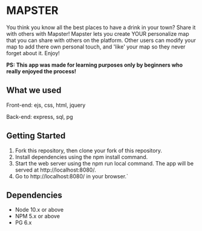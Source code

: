 MAPSTER 
=========

You think you know all the best places to have a drink in your town? Share it with others with Mapster!
Mapster lets you create YOUR personalize map that you can share with others on the platform. Other users can modify 
your map to add there own personal touch, and 'like' your map so they never forget about it. Enjoy!

**PS: This app was made for learning purposes only by beginners who really enjoyed the process!**

## What we used

Front-end: ejs, css, html, jquery

Back-end: express, sql, pg

## Getting Started

1. Fork this repository, then clone your fork of this repository.
2. Install dependencies using the npm install command.
3. Start the web server using the npm run local command. The app will be served at http://localhost:8080/.
4. Go to http://localhost:8080/ in your browser.`

## Dependencies

- Node 10.x or above
- NPM 5.x or above
- PG 6.x
